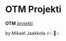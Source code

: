 # OTM Projekti

**OTM** [*projekti*](https://github.com/magael/otm-harjoitustyo).

by Mikael Jaakkola :fire::sparkles::unicorn::boom: